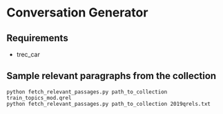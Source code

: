 # Conversation Generator

## Requirements

* trec_car

## Sample relevant paragraphs from the collection

```
python fetch_relevant_passages.py path_to_collection train_topics_mod.qrel
python fetch_relevant_passages.py path_to_collection 2019qrels.txt
```